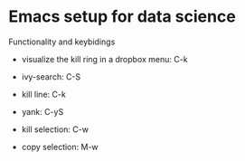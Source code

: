 
# Emacs setup for data science


Functionality and keybidings

- visualize the kill ring in a dropbox menu: C-k

- ivy-search: C-S 

- kill line: C-k

- yank: C-yS

- kill selection: C-w

- copy selection: M-w




